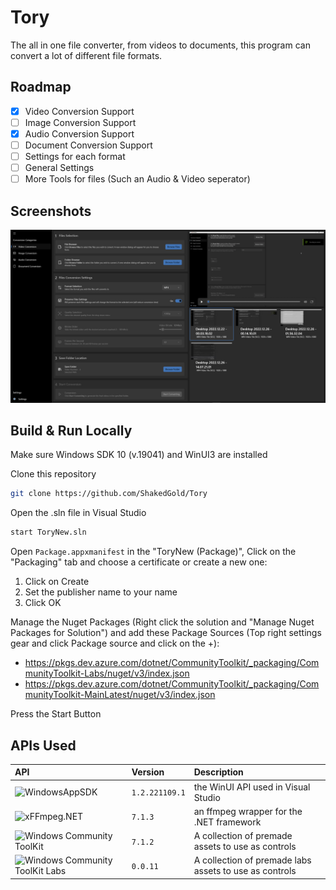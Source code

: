 # Tory
The all in one file converter, from videos to documents, this program can convert a lot of different file formats.


## Roadmap
- [x] Video Conversion Support
- [ ] Image Conversion Support
- [x] Audio Conversion Support
- [ ] Document Conversion Support
- [ ] Settings for each format
- [ ] General Settings
- [ ] More Tools for files (Such an Audio & Video seperator)
## Screenshots

![Video Conversion Section](/Screenshots/VideoConversion.png)

## Build & Run Locally
Make sure Windows SDK 10 (v.19041) and WinUI3 are installed

Clone this repository
```bash
git clone https://github.com/ShakedGold/Tory
```

Open the .sln file in Visual Studio
```bash
start ToryNew.sln
```

Open ```Package.appxmanifest``` in the "ToryNew (Package)", Click on the "Packaging" tab and choose a certificate or create a new one:
  1. Click on Create
  2. Set the publisher name to your name
  3. Click OK

Manage the Nuget Packages (Right click the solution and "Manage Nuget Packages for Solution") and add these Package Sources (Top right settings gear and click Package source and click on the +):
 - https://pkgs.dev.azure.com/dotnet/CommunityToolkit/_packaging/CommunityToolkit-Labs/nuget/v3/index.json
 - https://pkgs.dev.azure.com/dotnet/CommunityToolkit/_packaging/CommunityToolkit-MainLatest/nuget/v3/index.json

Press the Start Button


## APIs Used

| API | Version     | Description                |
| :-------- | :------- | :------------------------- |
| ![WindowsAppSDK](https://github.com/microsoft/windowsappsdk) | `1.2.221109.1` | the WinUI API used in Visual Studio |
| ![xFFmpeg.NET](https://github.com/cmxl/FFmpeg.NET) | `7.1.3` | an ffmpeg wrapper for the .NET framework |
| ![Windows Community ToolKit](https://github.com/CommunityToolkit/WindowsCommunityToolkit) | `7.1.2` | A collection of premade assets to use as controls |
| ![Windows Community ToolKit Labs](https://github.com/CommunityToolkit/Labs-Windows) | `0.0.11` | A collection of premade labs assets to use as controls |
